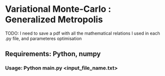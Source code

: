 # Variational Monte-Carlo : Generalized Metropolis
TODO: I need to save a pdf with all the mathematical relations I used in each .py file, and parameteres optimisation 

## Requirements: Python, numpy 
### Usage: Python main.py <input_file_name.txt>
